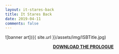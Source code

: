 ```yaml
---
layout: it-stares-back
title: It Stares Back
date: 2019-04-11
comments: false
---
```


<!-- Hey Cleve! You should only need to change this file. Have fun! 😄 -->


![banner art]({{ site.url }}/assets/img/ISBTitle.jpg)  

<p style="text-align: center;">
  <strong>
    <a href="{{{ site.url }}}/assets/downloads/isb-prologue-download.zip" target="_blank">DOWNLOAD THE PROLOGUE</a>
  </strong>
</p>
